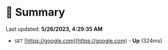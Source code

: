 # 📖 Summary
Last updated: **5/26/2023, 4:29:35 AM**

- `GET` [https://google.com](https://google.com) - **Up** (324ms)
